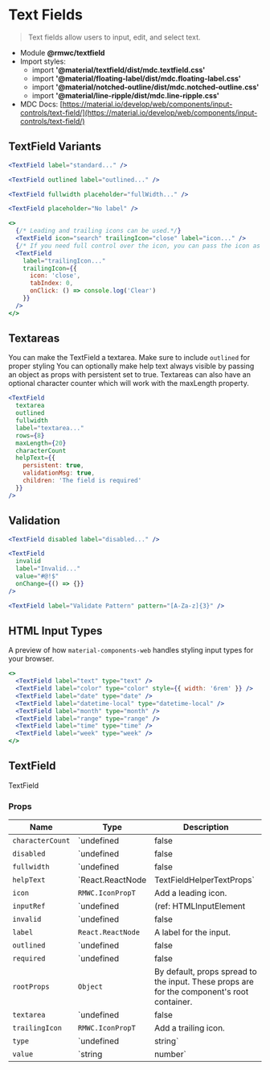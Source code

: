 # Text Fields

> Text fields allow users to input, edit, and select text.

- Module **@rmwc/textfield**
- Import styles:
  - import **'@material/textfield/dist/mdc.textfield.css'**
  - import **'@material/floating-label/dist/mdc.floating-label.css'**
  - import **'@material/notched-outline/dist/mdc.notched-outline.css'**
  - import **'@material/line-ripple/dist/mdc.line-ripple.css'**
- MDC Docs: [https://material.io/develop/web/components/input-controls/text-field/](https://material.io/develop/web/components/input-controls/text-field/)

## TextField Variants

```jsx
<TextField label="standard..." />
```

```jsx
<TextField outlined label="outlined..." />
```

```jsx
<TextField fullwidth placeholder="fullWidth..." />
```

```jsx
<TextField placeholder="No label" />
```

```jsx
<>
  {/* Leading and trailing icons can be used.*/}
  <TextField icon="search" trailingIcon="close" label="icon..." />
  {/* If you need full control over the icon, you can pass the icon as options with your own props. Dont forget the TabIndex to make it clickable*/}
  <TextField
    label="trailingIcon..."
    trailingIcon={{
      icon: 'close',
      tabIndex: 0,
      onClick: () => console.log('Clear')
    }}
  />
</>
```

## Textareas

You can make the TextField a textarea. Make sure to include `outlined` for proper styling You can optionally make help text always visible by passing an object as props with persistent set to true. Textareas can also have an optional character counter which will work with the maxLength property.

```jsx
<TextField
  textarea
  outlined
  fullwidth
  label="textarea..."
  rows={8}
  maxLength={20}
  characterCount
  helpText={{
    persistent: true,
    validationMsg: true,
    children: 'The field is required'
  }}
/>
```

## Validation

```jsx
<TextField disabled label="disabled..." />
```

```jsx
<TextField
  invalid
  label="Invalid..."
  value="#@!$"
  onChange={() => {}}
/>
```

```jsx
<TextField label="Validate Pattern" pattern="[A-Za-z]{3}" />
```

## HTML Input Types

A preview of how `material-components-web` handles styling input types for your browser.

```jsx
<>
  <TextField label="text" type="text" />
  <TextField label="color" type="color" style={{ width: '6rem' }} />
  <TextField label="date" type="date" />
  <TextField label="datetime-local" type="datetime-local" />
  <TextField label="month" type="month" />
  <TextField label="range" type="range" />
  <TextField label="time" type="time" />
  <TextField label="week" type="week" />
</>
```

## TextField
TextField

### Props

| Name | Type | Description |
|------|------|-------------|
| `characterCount` | `undefined | false | true` | Shows the character count, must be used in conjunction with maxLength. |
| `disabled` | `undefined | false | true` | Makes the Textfield disabled. |
| `fullwidth` | `undefined | false | true` | Makes the TextField fullwidth. |
| `helpText` | `React.ReactNode | TextFieldHelperTextProps` | Adds help text to the field |
| `icon` | `RMWC.IconPropT` | Add a leading icon. |
| `inputRef` | `undefined | (ref: HTMLInputElement | HTMLTextAreaElement | null) => void` | A reference to the native input or textarea. |
| `invalid` | `undefined | false | true` | Makes the TextField visually invalid. This is sometimes automatically applied in cases where required or pattern is used. |
| `label` | `React.ReactNode` | A label for the input. |
| `outlined` | `undefined | false | true` | Outline the TextField |
| `required` | `undefined | false | true` | Makes the Textfield required. |
| `rootProps` | `Object` | By default, props spread to the input. These props are for the component's root container. |
| `textarea` | `undefined | false | true` | Makes a multiline TextField. |
| `trailingIcon` | `RMWC.IconPropT` | Add a trailing icon. |
| `type` | `undefined | string` | The type of input field to render, search, number, etc |
| `value` | `string | number` | Sets the value for controlled TextFields. |


